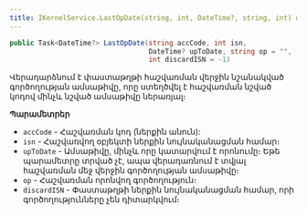 ```yaml
---
title: IKernelService.LastOpDate(string, int, DateTime?, string, int) մեթոդ
---
```


```c#
public Task<DateTime?> LastOpDate(string accCode, int isn, 
                                  DateTime? upToDate, string op = "", 
                                  int discardISN = -1)
```

Վերադարձնում է փաստաթղթի հաշվառման վերջին նշանակված գործողության ամսաթիվը, որը ստեղծվել է հաշվառման նշված կոդով մինչև նշված ամսաթիվը ներառյալ։

**Պարամետրեր**

* `accCode` - Հաշվառման կոդ (ներքին անուն):
* `isn` - Հաշվառվող օբյեկտի ներքին նույնականացման համար։
* `upToDate` - Ամսաթիվը, մինչև որը կատարվում է որոնումը։ 
  Եթե պարամետրը տրված չէ, ապա վերադառնում է տվյալ հաշվառման մեջ վերջին գործողության ամսաթիվը։
* `op` - 	Հաշվառման որոնվող գործողություն։
* `discardISN` - Փաստաթղթի ներքին նույնականացման համար, որի գործողությունները չեն դիտարկվում։
